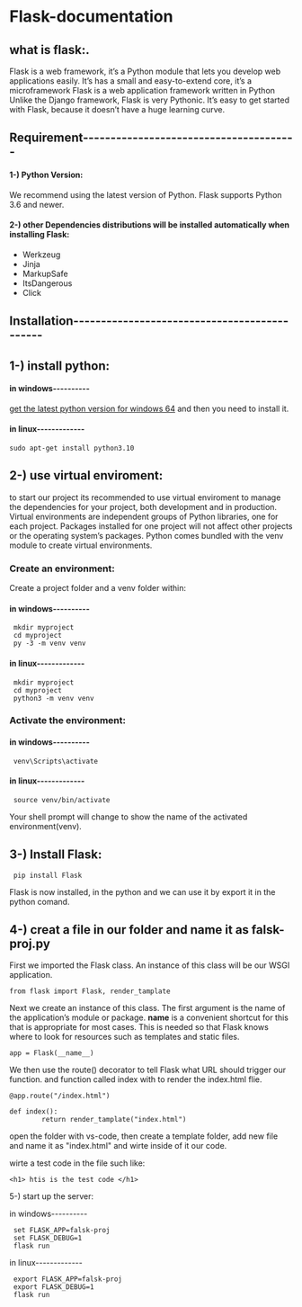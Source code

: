 # Flask-documentation
## what is flask:.
Flask is a web framework, it’s a Python module that lets you develop web applications easily. 
It’s has a small and easy-to-extend core, it’s a microframework 
Flask is a web application framework written in Python
Unlike the Django framework, Flask is very Pythonic. It’s easy to get started with Flask,
because it doesn’t have a huge learning curve.


## Requirement---------------------------------------
#### 1-) Python Version:

We recommend using the latest version of Python. Flask supports Python 3.6 and newer.

#### 2-) other Dependencies distributions will be installed automatically when installing Flask:

- Werkzeug 
- Jinja 
- MarkupSafe 
- ItsDangerous
- Click
	
## Installation---------------------------------------------

## 1-) install python:

#### in windows----------

[get the latest python version for windows 64](https://www.python.org/ftp/python/3.10.0/python-3.10.0-amd64.exe)
and then you need to install it.

#### in linux-------------

	sudo apt-get install python3.10
	
## 2-) use virtual enviroment:

to start our project its recommended to use virtual enviroment to manage the dependencies for your project, both development and in production.
Virtual environments are independent groups of Python libraries, one for each project.
Packages installed for one project will not affect other projects or the operating system’s packages.
Python comes bundled with the venv module to create virtual environments.
	
### Create an environment:

Create a project folder and a venv folder within:
	
#### in windows----------

	 mkdir myproject
	 cd myproject
	 py -3 -m venv venv
		
#### in linux-------------

	 mkdir myproject
	 cd myproject
	 python3 -m venv venv
		
### Activate the environment:

#### in windows----------

	 venv\Scripts\activate
		
#### in linux-------------

	 source venv/bin/activate
		
Your shell prompt will change to show the name of the activated environment(venv).

## 3-) Install Flask:

	 pip install Flask
	
  Flask is now installed, in the python and we can use it by export it in the python comand.
	
## 4-) creat a file in our folder and name it as falsk-proj.py

First we imported the Flask class. An instance of this class will be our WSGI application.

	from flask import Flask, render_tamplate

Next we create an instance of this class. The first argument is the name of the application’s module or package.
__name__ is a convenient shortcut for this that is appropriate for most cases.
This is needed so that Flask knows where to look for resources such as templates and static files.

	app = Flask(__name__)
	
We then use the route() decorator to tell Flask what URL should trigger our function.
and function called index with to render the index.html flie.

	@app.route("/index.html")
	
	def index():
            return render_tamplate("index.html")
	
open the folder with vs-code, then create a template folder, add new file and name it as "index.html" and wirte inside of it our code.

wirte a test code in the file such like:
	
	<h1> htis is the test code </h1>

5-) start up the server:

in windows----------

	 set FLASK_APP=falsk-proj
	 set FLASK_DEBUG=1
	 flask run

in linux-------------

	 export FLASK_APP=falsk-proj
	 export FLASK_DEBUG=1
	 flask run


